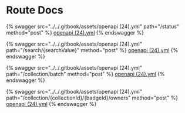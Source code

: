 # Route Docs



{% swagger src="../../.gitbook/assets/openapi (24).yml" path="/status" method="post" %}
[openapi (24).yml](<../../.gitbook/assets/openapi (24).yml>)
{% endswagger %}

{% swagger src="../../.gitbook/assets/openapi (24).yml" path="/search/{searchValue}" method="post" %}
[openapi (24).yml](<../../.gitbook/assets/openapi (24).yml>)
{% endswagger %}

{% swagger src="../../.gitbook/assets/openapi (24).yml" path="/collection/batch" method="post" %}
[openapi (24).yml](<../../.gitbook/assets/openapi (24).yml>)
{% endswagger %}

{% swagger src="../../.gitbook/assets/openapi (24).yml" path="/collection/{collectionId}/{badgeId}/owners" method="post" %}
[openapi (24).yml](<../../.gitbook/assets/openapi (24).yml>)
{% endswagger %}
